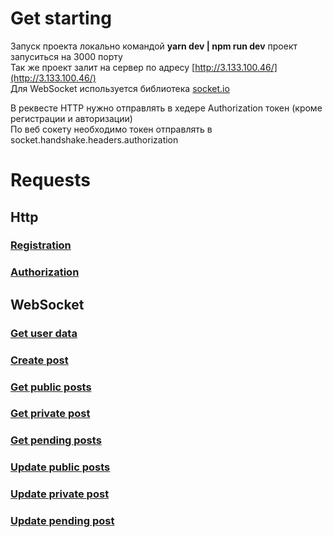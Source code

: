 # Get starting
Запуск проекта локально командой **yarn dev | npm run dev** проект запуситься на 3000 порту <br>
Так же проект залит на сервер по адресу [http://3.133.100.46/](http://3.133.100.46/) <br>
Для WebSocket используется библиотека [socket.io](https://socket.io/) <br>

В реквесте HTTP нужно отправлять в хедере Authorization токен (кроме регистрации и авторизации) <br>
По веб сокету необходимо токен отправлять в socket.handshake.headers.authorization <br>

# Requests 

## Http
### [Registration](https://github.com/Alex-M1/creative-notes-backend-express/blob/posts/docs/Http.md#registration)
### [Authorization](https://github.com/Alex-M1/creative-notes-backend-express/blob/posts/docs/Http.md#authorization)
## WebSocket 
### [Get user data](https://github.com/Alex-M1/creative-notes-backend-express/blob/posts/docs/WebSocket.md#get-user-data)
### [Create post](https://github.com/Alex-M1/creative-notes-backend-express/blob/posts/docs/WebSocket.md#create-post)
### [Get public posts](https://github.com/Alex-M1/creative-notes-backend-express/blob/posts/docs/WebSocket.md#get-public-posts)
### [Get private post](https://github.com/Alex-M1/creative-notes-backend-express/blob/posts/docs/WebSocket.md#get-private-post)
### [Get pending posts](https://github.com/Alex-M1/creative-notes-backend-express/blob/posts/docs/WebSocket.md#get-pending-posts)
### [Update public posts](https://github.com/Alex-M1/creative-notes-backend-express/blob/posts/docs/WebSocket.md#update-public-posts)
### [Update private post](https://github.com/Alex-M1/creative-notes-backend-express/blob/posts/docs/WebSocket.md#update-private-post)
### [Update pending post](https://github.com/Alex-M1/creative-notes-backend-express/blob/posts/docs/WebSocket.md#request-6)
